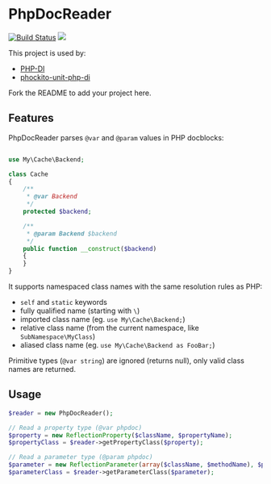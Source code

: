 # PhpDocReader

[![Build Status](https://img.shields.io/travis/PHP-DI/PhpDocReader.svg)](https://travis-ci.com/feffel/PhpDocReader)
![](https://img.shields.io/packagist/dt/PHP-DI/phpdoc-reader.svg)

This project is used by:

- [PHP-DI](http://php-di.org/)
- [phockito-unit-php-di](https://github.com/balihoo/phockito-unit-php-di)

Fork the README to add your project here.

## Features

PhpDocReader parses `@var` and `@param` values in PHP docblocks:

```php

use My\Cache\Backend;

class Cache
{
    /**
     * @var Backend
     */
    protected $backend;

    /**
     * @param Backend $backend
     */
    public function __construct($backend)
    {
    }
}
```

It supports namespaced class names with the same resolution rules as PHP:

- `self` and `static` keywords
- fully qualified name (starting with `\`)
- imported class name (eg. `use My\Cache\Backend;`)
- relative class name (from the current namespace, like `SubNamespace\MyClass`)
- aliased class name  (eg. `use My\Cache\Backend as FooBar;`)

Primitive types (`@var string`) are ignored (returns null), only valid class names are returned.

## Usage

```php
$reader = new PhpDocReader();

// Read a property type (@var phpdoc)
$property = new ReflectionProperty($className, $propertyName);
$propertyClass = $reader->getPropertyClass($property);

// Read a parameter type (@param phpdoc)
$parameter = new ReflectionParameter(array($className, $methodName), $parameterName);
$parameterClass = $reader->getParameterClass($parameter);
```
